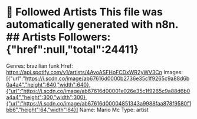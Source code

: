 # 🎵 Followed Artists  This file was automatically generated with n8n.  ## Artists  Followers: {"href":null,"total":24411}
Genres: brazilian funk
Href: https://api.spotify.com/v1/artists/4AvoASFHoFCDxWR2yWV3Cn
Images: [{"url":"https://i.scdn.co/image/ab67616d0000b2736e35c1f9265c9a88d6b0a4a4","height":640,"width":640},{"url":"https://i.scdn.co/image/ab67616d00001e026e35c1f9265c9a88d6b0a4a4","height":300,"width":300},{"url":"https://i.scdn.co/image/ab67616d00004851343a9988faa878f9580f1bb6","height":64,"width":64}]
Name: Mario Mc
Type: artist